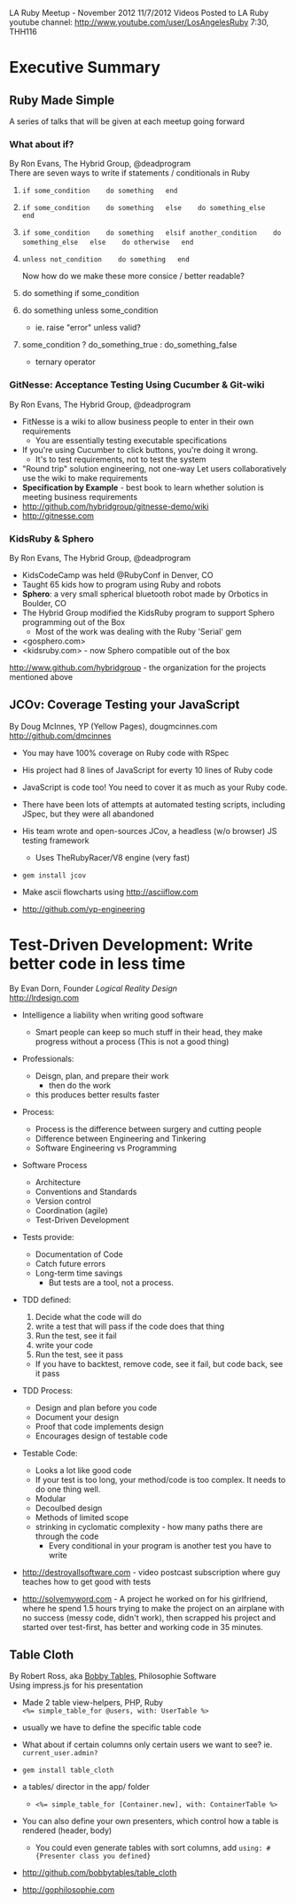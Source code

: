LA Ruby Meetup - November 2012
11/7/2012
Videos Posted to LA Ruby youtube channel: <http://www.youtube.com/user/LosAngelesRuby>
7:30, THH116

# Executive Summary

## Ruby Made Simple
A series of talks that will be given at each meetup going forward

### What about if?
By Ron Evans, The Hybrid Group, @deadprogram  
There are seven ways to write if statements / conditionals in Ruby

1.  `if some_condition  
      `&nbsp;&nbsp;`do something  
    end`
2.  `if some_condition  
      `&nbsp;&nbsp;`do something  
    else  
      `&nbsp;&nbsp;`do something_else  
    end`
3.  `if some_condition  
      `&nbsp;&nbsp;`do something  
    elsif another_condition  
      `&nbsp;&nbsp;`do something_else  
    else  
      `&nbsp;&nbsp;`do otherwise  
    end`
4.  `unless not_condition  
      `&nbsp;&nbsp;`do something  
    end`
    
    Now how do we make these more consice / better readable?

5.  do something if some_condition
6.  do something unless some_condition
    - ie. raise "error" unless valid?
7.  some_condition ? do_something_true : do_something_false
    - ternary operator

### GitNesse: Acceptance Testing Using Cucumber & Git-wiki
By Ron Evans, The Hybrid Group, @deadprogram

- FitNesse is a wiki to allow business people to enter in their own requirements
    - You are essentially testing executable specifications
- If you're using Cucumber to click buttons, you're doing it wrong.
    - It's to test requirements, not to test the system
- "Round trip" solution engineering, not one-way
    Let users collaboratively use the wiki to make requirements
- **Specification by Example** - best book to learn whether solution is meeting business requirements
- <http://github.com/hybridgroup/gitnesse-demo/wiki>
- <http://gitnesse.com>

### KidsRuby & Sphero
By Ron Evans, The Hybrid Group, @deadprogram

- KidsCodeCamp was held @RubyConf in Denver, CO
- Taught 65 kids how to program using Ruby and robots   
- **Sphero**: a very small spherical bluetooth robot made by Orbotics in Boulder, CO
- The Hybrid Group modified the KidsRuby program to support Sphero programming out of the Box
    - Most of the work was dealing with the Ruby 'Serial' gem
- <gosphero.com>
- <kidsruby.com> - now Sphero compatible out of the box

<http://www.github.com/hybridgroup> - the organization for the projects mentioned above

## JCOv: Coverage Testing your JavaScript
By Doug McInnes, YP (Yellow Pages), dougmcinnes.com  
<http://github.com/dmcinnes>  

- You may have 100% coverage on Ruby code with RSpec
- His project had 8 lines of JavaScript for everty 10 lines of Ruby code
- JavaScript is code too! You need to cover it as much as your Ruby code.
- There have been lots of attempts at automated testing scripts, including JSpec, but they were all abandoned
- His team wrote and open-sources JCov, a headless (w/o browser) JS testing framework
    - Uses TheRubyRacer/V8 engine (very fast)

- `gem install jcov`
- Make ascii flowcharts using <http://asciiflow.com>
- <http://github.com/yp-engineering>

# Test-Driven Development: Write better code in less time
By Evan Dorn, Founder *Logical Reality Design*  
<http://lrdesign.com>

- Intelligence a liability when writing good software
    - Smart people can keep so much stuff in their head, they make progress without a process (This is not a good thing)
- Professionals:
    - Deisgn, plan, and prepare their work
        - then do the work
    - this produces better results faster
- Process:
    - Process is the difference between surgery and cutting people
    - Difference between Engineering and Tinkering
    - Software Engineering vs Programming
- Software Process
    - Architecture
    - Conventions and Standards
    - Version control
    - Coordination (agile)
    - Test-Driven Development
- Tests provide:
    - Documentation of Code
    - Catch future errors
    - Long-term time savings
      - But tests are a tool, not a process.
- TDD defined:
    1. Decide what the code will do
    2. write a test that will pass if the code does that thing
    3. Run the test, see it fail
    4. write your code
    5. Run the test, see it pass
    - If you have to backtest, remove code, see it fail, but code back, see it pass
- TDD Process:
    - Design and plan before you code
    - Document your design
    - Proof that code implements design
    - Encourages design of testable code
- Testable Code:
    - Looks a lot like good code
    - If your test is too long, your method/code is too complex. It needs to do one thing well.
    - Modular
    - Decoulbed design
    - Methods of limited scope
    - strinking in cyclomatic complexity - how many paths there are through the code
        - Every conditional in your program is another test you have to write

- <http://destroyallsoftware.com> - video postcast subscription where guy teaches how to get good with tests
- <http://solvemyword.com> - A project he worked on for his girlfriend, where he spend 1.5 hours trying to make the project on an airplane with no success (messy code, didn't work), then scrapped his project and started over test-first, has better and working code in 35 minutes.

## Table Cloth
By Robert Ross, aka [Bobby Tables](http://xkcd.com/327), Philosophie Software  
Using impress.js for his presentation

- Made 2 table view-helpers, PHP, Ruby  
`<%= simple_table_for @users, with: UserTable %>`
- usually we have to define the specific table code
- What about if certain columns only certain users we want to see? ie. `current_user.admin?`
- `gem install table_cloth`
- a tables/ director in the app/ folder
    - `<%= simple_table_for [Container.new], with: ContainerTable %>`
- You can also define your own presenters, which control how a table is rendered (header, body)
    - You could even generate tables with sort columns, add `using: #{Presenter class you defined}`

- <http://github.com/bobbytables/table_cloth>
- <http://gophilosophie.com>